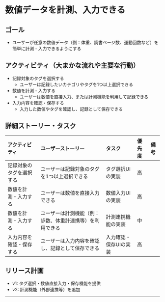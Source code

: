 # 数値データを計測、入力できる

## ゴール
- ユーザーが任意の数値データ（例：体重、読書ページ数、運動回数など）を簡単に計測・入力できるようにする

## アクティビティ（大まかな流れや主要な行動）
- 記録対象のタグを選択する
  - ユーザーは記録したいカテゴリやタグを1つ以上選択できる
- 数値を計測・入力する
  - ユーザーは数値を直接入力、または計測機能を利用して記録できる
- 入力内容を確認・保存する
  - 入力した数値やタグを確認し、記録として保存できる

## 詳細ストーリー・タスク
| アクティビティ           | ユーザーストーリー                                 | タスク                | 優先度 | 備考 |
|:------------------------|:--------------------------------------------------|:----------------------|:------|:-----|
| 記録対象のタグを選択する | ユーザーは記録対象のタグを1つ以上選択できる        | タグ選択UIの実装      | 高    |      |
| 数値を計測・入力する     | ユーザーは数値を直接入力できる                     | 数値入力UIの実装      | 高    |      |
| 数値を計測・入力する     | ユーザーは計測機能（例：歩数、体重計連携等）を利用できる | 計測連携機能の実装    | 中    |      |
| 入力内容を確認・保存する | ユーザーは入力内容を確認し、記録として保存できる   | 入力確認・保存UIの実装| 高    |      |

## リリース計画
- v1: タグ選択・数値直接入力・保存機能を提供
- v2: 計測機能（外部連携等）を追加

---
